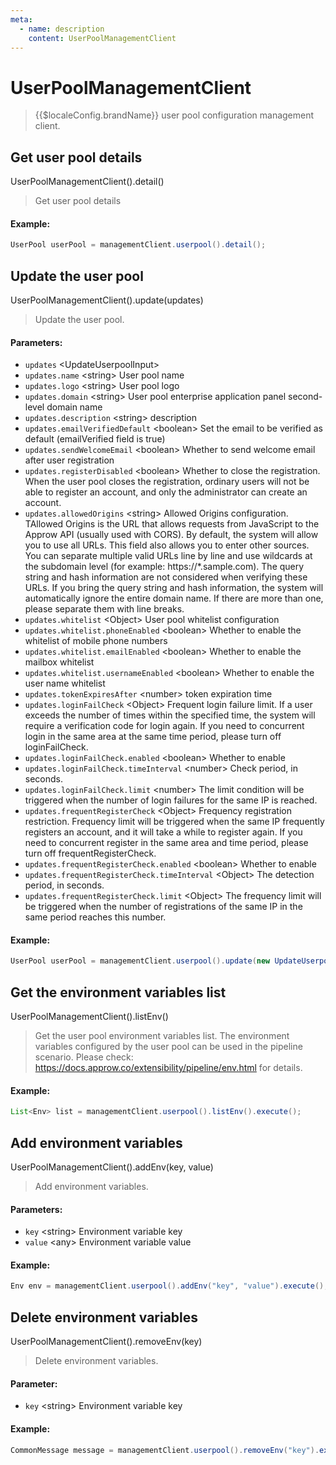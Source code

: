 ```yaml
---
meta:
  - name: description
    content: UserPoolManagementClient
---
```


# UserPoolManagementClient

<LastUpdated/>

> {{$localeConfig.brandName}} user pool configuration management client.

## Get user pool details

UserPoolManagementClient().detail()

> Get user pool details

#### Example:

```java
UserPool userPool = managementClient.userpool().detail();
```

## Update the user pool

UserPoolManagementClient().update(updates)

> Update the user pool.

#### Parameters:

- `updates` \<UpdateUserpoolInput\>
- `updates.name` \<string\> User pool name
- `updates.logo` \<string\> User pool logo
- `updates.domain` \<string\> User pool enterprise application panel second-level domain name
- `updates.description` \<string\> description
- `updates.emailVerifiedDefault` \<boolean\> Set the email to be verified as default (emailVerified field is true)
- `updates.sendWelcomeEmail` \<boolean\> Whether to send welcome email after user registration
- `updates.registerDisabled` \<boolean\> Whether to close the registration. When the user pool closes the registration, ordinary users will not be able to register an account, and only the administrator can create an account.
- `updates.allowedOrigins` \<string\> Allowed Origins configuration. TAllowed Origins is the URL that allows requests from JavaScript to the Approw API (usually used with CORS). By default, the system will allow you to use all URLs. This field also allows you to enter other sources. You can separate multiple valid URLs line by line and use wildcards at the subdomain level (for example: https://*.sample.com). The query string and hash information are not considered when verifying these URLs. If you bring the query string and hash information, the system will automatically ignore the entire domain name. If there are more than one, please separate them with line breaks.
- `updates.whitelist` \<Object\> User pool whitelist configuration
- `updates.whitelist.phoneEnabled` \<boolean\> Whether to enable the whitelist of mobile phone numbers
- `updates.whitelist.emailEnabled` \<boolean\> Whether to enable the mailbox whitelist
- `updates.whitelist.usernameEnabled` \<boolean\> Whether to enable the user name whitelist
- `updates.tokenExpiresAfter` \<number\> token expiration time
- `updates.loginFailCheck` \<Object\> Frequent login failure limit. If a user exceeds the number of times within the specified time, the system will require a verification code for login again. If you need to concurrent login in the same area at the same time period, please turn off loginFailCheck.
- `updates.loginFailCheck.enabled` \<boolean\> Whether to enable
- `updates.loginFailCheck.timeInterval` \<number\> Check period, in seconds.
- `updates.loginFailCheck.limit` \<number\> The limit condition will be triggered when the number of login failures for the same IP is reached.
- `updates.frequentRegisterCheck` \<Object\> Frequency registration restriction. Frequency limit will be triggered when the same IP frequently registers an account, and it will take a while to register again. If you need to concurrent register in the same area and time period, please turn off frequentRegisterCheck.
- `updates.frequentRegisterCheck.enabled` \<boolean\> Whether to enable
- `updates.frequentRegisterCheck.timeInterval` \<Object\> The detection period, in seconds.
- `updates.frequentRegisterCheck.limit` \<Object\> The frequency limit will be triggered when the number of registrations of the same IP in the same period reaches this number.

#### Example:

```java
UserPool userPool = managementClient.userpool().update(new UpdateUserpoolInput().withDescription("desc")).execute();
```

## Get the environment variables list

UserPoolManagementClient().listEnv()

> Get the user pool environment variables list. The environment variables configured by the user pool can be used in the pipeline scenario. Please check: https://docs.approw.co/extensibility/pipeline/env.html for details.

#### Example:

```java
List<Env> list = managementClient.userpool().listEnv().execute();
```

## Add environment variables

UserPoolManagementClient().addEnv(key, value)

> Add environment variables.

#### Parameters:

- `key` \<string\> Environment variable key
- `value` \<any\> Environment variable value

#### Example:

```java
Env env = managementClient.userpool().addEnv("key", "value").execute();
```

## Delete environment variables

UserPoolManagementClient().removeEnv(key)

> Delete environment variables.

#### Parameter:

- `key` \<string\> Environment variable key

#### Example:

```java
CommonMessage message = managementClient.userpool().removeEnv("key").execute();
```
